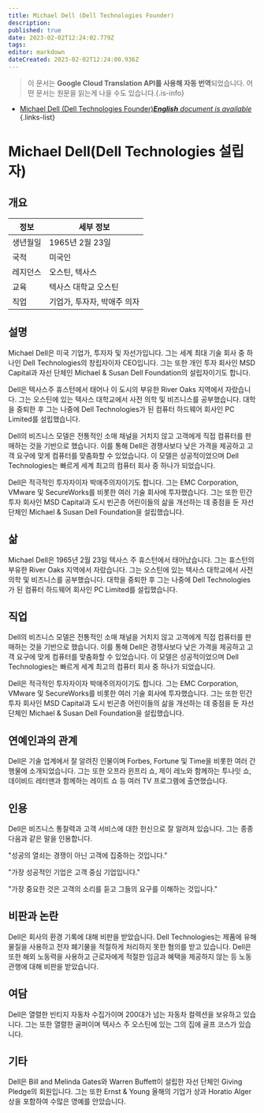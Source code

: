 ```yaml
---
title: Michael Dell (Dell Technologies Founder)
description: 
published: true
date: 2023-02-02T12:24:02.779Z
tags: 
editor: markdown
dateCreated: 2023-02-02T12:24:00.936Z
---
```


> 이 문서는 **Google Cloud Translation API를 사용해 자동 번역**되었습니다.
어떤 문서는 원문을 읽는게 나을 수도 있습니다.{.is-info}



- [Michael Dell (Dell Technologies Founder)***English** document is available*](/en/Knowledge-base/Dictionary/Person/michael-dell-dell-technologies-founder)
{.links-list}


# Michael Dell(Dell Technologies 설립자)

## 개요

| 정보 | 세부 정보 |
| ---------- | ------- |
| 생년월일 | 1965년 2월 23일 |
| 국적 | 미국인 |
| 레지던스 | 오스틴, 텍사스 |
| 교육 | 텍사스 대학교 오스틴 |
| 직업 | 기업가, 투자자, 박애주 의자 |

## 설명

Michael Dell은 미국 기업가, 투자자 및 자선가입니다. 그는 세계 최대 기술 회사 중 하나인 Dell Technologies의 창립자이자 CEO입니다. 그는 또한 개인 투자 회사인 MSD Capital과 자선 단체인 Michael & Susan Dell Foundation의 설립자이기도 합니다.

Dell은 텍사스주 휴스턴에서 태어나 이 도시의 부유한 River Oaks 지역에서 자랐습니다. 그는 오스틴에 있는 텍사스 대학교에서 사전 의학 및 비즈니스를 공부했습니다. 대학을 중퇴한 후 그는 나중에 Dell Technologies가 된 컴퓨터 하드웨어 회사인 PC Limited를 설립했습니다.

Dell의 비즈니스 모델은 전통적인 소매 채널을 거치지 않고 고객에게 직접 컴퓨터를 판매하는 것을 기반으로 했습니다. 이를 통해 Dell은 경쟁사보다 낮은 가격을 제공하고 고객 요구에 맞게 컴퓨터를 맞춤화할 수 있었습니다. 이 모델은 성공적이었으며 Dell Technologies는 빠르게 세계 최고의 컴퓨터 회사 중 하나가 되었습니다.

Dell은 적극적인 투자자이자 박애주의자이기도 합니다. 그는 EMC Corporation, VMware 및 SecureWorks를 비롯한 여러 기술 회사에 투자했습니다. 그는 또한 민간 투자 회사인 MSD Capital과 도시 빈곤층 어린이들의 삶을 개선하는 데 중점을 둔 자선 단체인 Michael & Susan Dell Foundation을 설립했습니다.

## 삶

Michael Dell은 1965년 2월 23일 텍사스 주 휴스턴에서 태어났습니다. 그는 휴스턴의 부유한 River Oaks 지역에서 자랐습니다. 그는 오스틴에 있는 텍사스 대학교에서 사전 의학 및 비즈니스를 공부했습니다. 대학을 중퇴한 후 그는 나중에 Dell Technologies가 된 컴퓨터 하드웨어 회사인 PC Limited를 설립했습니다.

## 직업

Dell의 비즈니스 모델은 전통적인 소매 채널을 거치지 않고 고객에게 직접 컴퓨터를 판매하는 것을 기반으로 했습니다. 이를 통해 Dell은 경쟁사보다 낮은 가격을 제공하고 고객 요구에 맞게 컴퓨터를 맞춤화할 수 있었습니다. 이 모델은 성공적이었으며 Dell Technologies는 빠르게 세계 최고의 컴퓨터 회사 중 하나가 되었습니다.

Dell은 적극적인 투자자이자 박애주의자이기도 합니다. 그는 EMC Corporation, VMware 및 SecureWorks를 비롯한 여러 기술 회사에 투자했습니다. 그는 또한 민간 투자 회사인 MSD Capital과 도시 빈곤층 어린이들의 삶을 개선하는 데 중점을 둔 자선 단체인 Michael & Susan Dell Foundation을 설립했습니다.

## 연예인과의 관계

Dell은 기술 업계에서 잘 알려진 인물이며 Forbes, Fortune 및 Time을 비롯한 여러 간행물에 소개되었습니다. 그는 또한 오프라 윈프리 쇼, 제이 레노와 함께하는 투나잇 쇼, 데이비드 레터맨과 함께하는 레이트 쇼 등 여러 TV 프로그램에 출연했습니다.

## 인용

Dell은 비즈니스 통찰력과 고객 서비스에 대한 헌신으로 잘 알려져 있습니다. 그는 종종 다음과 같은 말을 인용합니다.

"성공의 열쇠는 경쟁이 아닌 고객에 집중하는 것입니다."

"가장 성공적인 기업은 고객 중심 기업입니다."

"가장 중요한 것은 고객의 소리를 듣고 그들의 요구를 이해하는 것입니다."

## 비판과 논란

Dell은 회사의 환경 기록에 대해 비판을 받았습니다. Dell Technologies는 제품에 유해 물질을 사용하고 전자 폐기물을 적절하게 처리하지 못한 혐의를 받고 있습니다. Dell은 또한 해외 노동력을 사용하고 근로자에게 적절한 임금과 혜택을 제공하지 않는 등 노동 관행에 대해 비판을 받았습니다.

## 여담

Dell은 열렬한 빈티지 자동차 수집가이며 200대가 넘는 자동차 컬렉션을 보유하고 있습니다. 그는 또한 열렬한 골퍼이며 텍사스 주 오스틴에 있는 그의 집에 골프 코스가 있습니다.

## 기타

Dell은 Bill and Melinda Gates와 Warren Buffett이 설립한 자선 단체인 Giving Pledge의 회원입니다. 그는 또한 Ernst & Young 올해의 기업가 상과 Horatio Alger 상을 포함하여 수많은 영예를 안았습니다.